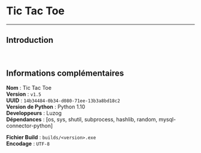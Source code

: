 # Tic Tac Toe

---

## Introduction



<br>

## Informations complémentaires

__**Nom**__ : Tic Tac Toe<br>
__**Version**__ : `v1.5`<br>
__**UUID**__ : `14b34484-0b34-d080-71ee-13b3a8bd18c2`<br>
__**Version de Python**__ : Python 1.10<br>
__**Developpeurs**__ : Luzog<br>
__**Dépendances**__ : [os, sys, shutil, subprocess, hashlib, random, mysql-connector-python]

__**Fichier Build**__ : `builds/<version>.exe`<br>
__**Encodage**__ : `UTF-8`

<br>
